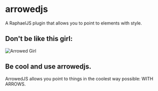 arrowedjs
=========

A RaphaelJS plugin that allows you to point to elements with style.

## Don't be like this girl:

![Arrowed Girl](http://img.photobucket.com/albums/v326/woddfellow2/arrowd.png)

## Be cool and use arrowedjs.

ArrowedJS allows you point to things in the coolest way possible: WITH ARROWS.
